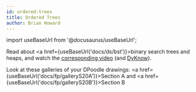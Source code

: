 ```yaml
---
id: ordered-trees
title: Ordered Trees
author: Brian Howard
---
```

import useBaseUrl from '@docusaurus/useBaseUrl';

Read about <a href={useBaseUrl('docs/ds/bst')}>binary search trees and heaps</a>, and watch the [corresponding video](https://drive.google.com/file/d/1ROAaRviOeUixoru-TFyfsojOF8LrjCmM/view) (and [DyKnow](https://drive.google.com/open?id=1-aR8Tt5o_C9mVed1CJgjfg2iCoR2N_lW)).

Look at these galleries of your DPoodle drawings: <a href={useBaseUrl('docs/fp/galleryS20A')}>Section A</a> and <a href={useBaseUrl('docs/fp/galleryS20B')}>Section B</a>
